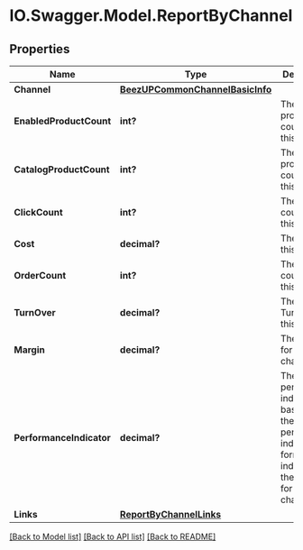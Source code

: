 # IO.Swagger.Model.ReportByChannel
## Properties

Name | Type | Description | Notes
------------ | ------------- | ------------- | -------------
**Channel** | [**BeezUPCommonChannelBasicInfo**](BeezUPCommonChannelBasicInfo.md) |  | 
**EnabledProductCount** | **int?** | The enabled product count for this channel | 
**CatalogProductCount** | **int?** | The catalog product count for this channel | 
**ClickCount** | **int?** | The click count for this channel | 
**Cost** | **decimal?** | The cost for this channel | 
**OrderCount** | **int?** | The order count for this channel | 
**TurnOver** | **decimal?** | The Turnover for this channel | 
**Margin** | **decimal?** | The margin for this channel | 
**PerformanceIndicator** | **decimal?** | The performance indicator based on the performance indicator formula indicated in the request for this channel | 
**Links** | [**ReportByChannelLinks**](ReportByChannelLinks.md) |  | [optional] 

[[Back to Model list]](../README.md#documentation-for-models) [[Back to API list]](../README.md#documentation-for-api-endpoints) [[Back to README]](../README.md)

